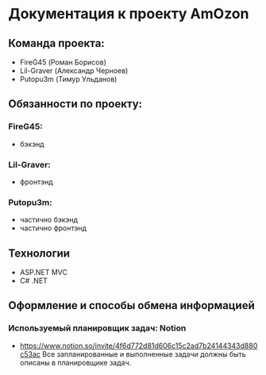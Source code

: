 # Документация к проекту AmOzon
## Команда проекта:
* FireG45 (Роман Борисов)
* Lil-Graver (Александр Черноев)
* Putopu3m (Тимур Ульданов)
## Обязанности по проекту:
### FireG45:
* бэкэнд
### Lil-Graver:
* фронтэнд
### Putopu3m:
* частично бэкэнд
* частично фронтэнд

## Технологии
* ASP.NET MVC
* C# .NET

## Оформление и способы обмена информацией 
### Используемый планировщик задач: Notion
* https://www.notion.so/invite/4f6d772d81d606c15c2ad7b24144343d880c53ac 
Все запланированные и выполненные задачи должны быть описаны в планировщике задач.

